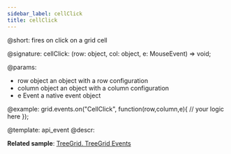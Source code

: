 ```yaml
---
sidebar_label: cellClick
title: cellClick
---          
```


@short: fires on click on a grid cell

@signature: cellClick: (row: object, col: object, e: MouseEvent) => void;

@params:
- row			object		an object with a row configuration
- column		object		an object with a column configuration
- e				Event		a native event object

@example:
grid.events.on("CellClick", function(row,column,e){
     // your logic here
});

@template: api_event
@descr:

**Related sample**: [TreeGrid. TreeGrid Events](https://snippet.dhtmlx.com/sgwnxshe)
